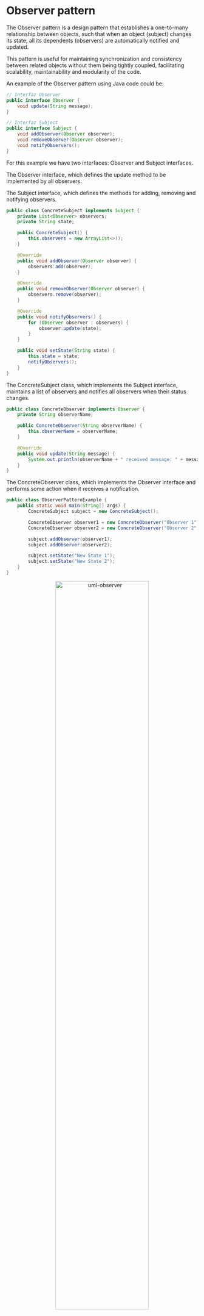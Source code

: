# Observer pattern

The Observer pattern is a design pattern that establishes a one-to-many relationship between objects, such that when an object (subject) changes its state, all its dependents (observers) are automatically notified and updated.

This pattern is useful for maintaining synchronization and consistency between related objects without them being tightly coupled, facilitating scalability, maintainability and modularity of the code.

An example of the Observer pattern using Java code could be:

```Java
// Interfaz Observer
public interface Observer {
    void update(String message);
}

// Interfaz Subject
public interface Subject {
    void addObserver(Observer observer);
    void removeObserver(Observer observer);
    void notifyObservers();
}
```

For this example we have two interfaces:
Observer and Subject interfaces.

The Observer interface, which defines the update method to be implemented by all observers.

The Subject interface, which defines the methods for adding, removing and notifying observers.

```java
public class ConcreteSubject implements Subject {
    private List<Observer> observers;
    private String state;

    public ConcreteSubject() {
        this.observers = new ArrayList<>();
    }

    @Override
    public void addObserver(Observer observer) {
        observers.add(observer);
    }

    @Override
    public void removeObserver(Observer observer) {
        observers.remove(observer);
    }

    @Override
    public void notifyObservers() {
        for (Observer observer : observers) {
            observer.update(state);
        }
    }

    public void setState(String state) {
        this.state = state;
        notifyObservers();
    }
}
```

The ConcreteSubject class, which implements the Subject interface, maintains a list of observers and notifies all observers when their status changes.

```java
public class ConcreteObserver implements Observer {
    private String observerName;

    public ConcreteObserver(String observerName) {
        this.observerName = observerName;
    }

    @Override
    public void update(String message) {
        System.out.println(observerName + " received message: " + message);
    }
}
```

The ConcreteObserver class, which implements the Observer interface and performs some action when it receives a notification.

```java
public class ObserverPatternExample {
    public static void main(String[] args) {
        ConcreteSubject subject = new ConcreteSubject();

        ConcreteObserver observer1 = new ConcreteObserver("Observer 1");
        ConcreteObserver observer2 = new ConcreteObserver("Observer 2");

        subject.addObserver(observer1);
        subject.addObserver(observer2);

        subject.setState("New State 1");
        subject.setState("New State 2");
    }
}
```

<p align="center">
<img src="https://res.cloudinary.com/dzxhdnqm4/image/upload/v1681008518/UML_Observer_aczpve.png" alt="uml-observer" width="70%">
</p>
The ObserverPatternExample class contains the main method, which creates an instance of ConcreteSubject, adds two observers and changes the state of the subject to demonstrate how observers are notified.
